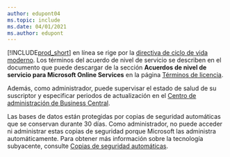 ```yaml
---
author: edupont04
ms.topic: include
ms.date: 04/01/2021
ms.author: edupont
---
```

[!INCLUDE[prod_short](prod_short.md)] en línea se rige por la [directiva de ciclo de vida moderno](https://support.microsoft.com/help/30881/modern-lifecycle-policy). Los términos del acuerdo de nivel de servicio se describen en el documento que puede descargar de la sección **Acuerdos de nivel de servicio para Microsoft Online Services** en la página [Términos de licencia](https://www.microsoft.com/licensing/product-licensing/products).  

Además, como administrador, puede supervisar el estado de salud de su suscriptor y especificar periodos de actualización en el [Centro de administración de Business Central](/dynamics365/business-central/dev-itpro/administration/tenant-admin-center).  

Las bases de datos están protegidas por copias de seguridad automáticas que se conservan durante 30 días. Como administrador, no puede acceder ni administrar estas copias de seguridad porque Microsoft las administra automáticamente. Para obtener más información sobre la tecnología subyacente, consulte [Copias de seguridad automáticas](/azure/sql-database/sql-database-automated-backups).  
